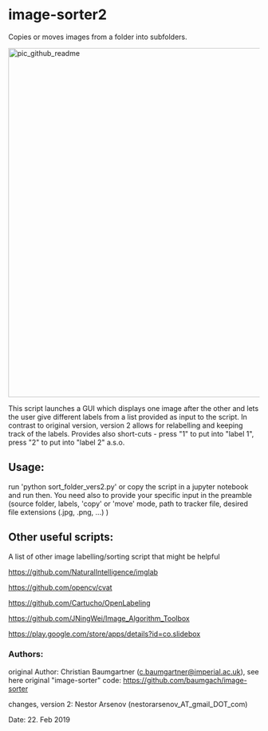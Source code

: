# image-sorter2
Copies or moves images from a folder into subfolders.

<img width="700" alt="pic_github_readme" src="https://user-images.githubusercontent.com/16193553/53246066-89bfd680-36a7-11e9-9eaf-9adee0b8efa1.png">


This script launches a GUI which displays one image after the other and lets the user give different labels from a list provided as input to the script. In contrast to original version, version 2 allows for relabelling and keeping track of the labels. Provides also short-cuts - press "1" to put into "label 1", press "2" to put into "label 2" a.s.o.

## Usage:
run 'python sort_folder_vers2.py' or copy the script in a jupyter notebook and run then. You need also to provide your specific input in the preamble (source folder, labels, 'copy' or 'move' mode, path to tracker file, desired file extensions (.jpg, .png, ...) )

## Other useful scripts:
A list of other image labelling/sorting script that might be helpful

https://github.com/NaturalIntelligence/imglab

https://github.com/opencv/cvat

https://github.com/Cartucho/OpenLabeling

https://github.com/JNingWei/Image_Algorithm_Toolbox

https://play.google.com/store/apps/details?id=co.slidebox

### Authors:
original Author: Christian Baumgartner (c.baumgartner@imperial.ac.uk),
see here original "image-sorter" code: https://github.com/baumgach/image-sorter

changes, version 2: Nestor Arsenov (nestorarsenov_AT_gmail_DOT_com)

Date: 22. Feb 2019

